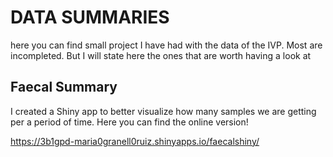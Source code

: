 # DATA SUMMARIES

here you can find small project I have had with the data of the IVP. Most are incompleted. But I will state 
here the ones that are worth having a look at

## Faecal Summary

I created a Shiny app to better visualize how many samples we are getting per a period of time. Here 
you can find the online version! 

https://3b1gpd-maria0granell0ruiz.shinyapps.io/faecalshiny/


